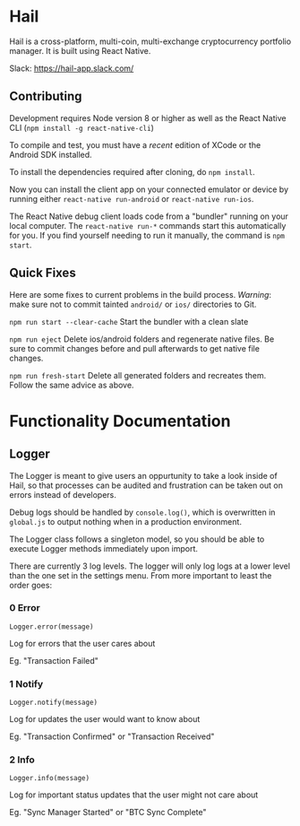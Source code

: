 Hail
========

Hail is a cross-platform, multi-coin, multi-exchange cryptocurrency portfolio manager. It is built using React Native.

Slack: https://hail-app.slack.com/

## Contributing

Development requires Node version 8 or higher as well as the React Native CLI (`npm install -g react-native-cli`)

To compile and test, you must have a *recent* edition of XCode or the Android SDK installed.

To install the dependencies required after cloning, do `npm install`.

Now you can install the client app on your connected emulator or device by running either `react-native run-android` or `react-native run-ios`.

The React Native debug client loads code from a "bundler" running on your local computer. The `react-native run-*` commands start this automatically for you. If you find yourself needing to run it manually, the command is `npm start`.

## Quick Fixes

Here are some fixes to current problems in the build process. *Warning*: make sure not to commit tainted `android/` or `ios/` directories to Git.

`npm run start --clear-cache`    Start the bundler with a clean slate

`npm run eject`                  Delete ios/android folders and regenerate native files. Be sure to commit changes before and pull afterwards to get native file changes.

`npm run fresh-start`            Delete all generated folders and recreates them. Follow the same advice as above.

# Functionality Documentation

## Logger

The Logger is meant to give users an oppurtunity to take a look inside of Hail, so that processes can be audited and frustration can be taken out on errors instead of developers.

Debug logs should be handled by `console.log()`, which is overwritten in `global.js` to output nothing when in a production environment.

The Logger class follows a singleton model, so you should be able to execute Logger methods immediately upon import.

There are currently 3 log levels. The logger will only log logs at a lower level than the one set in the settings menu. From more important to least the order goes:

### 0 Error

`Logger.error(message)`

Log for errors that the user cares about

Eg. "Transaction Failed"

### 1 Notify

`Logger.notify(message)`

Log for updates the user would want to know about

Eg. "Transaction Confirmed" or "Transaction Received"

### 2 Info

`Logger.info(message)`

Log for important status updates that the user might not care about

Eg. "Sync Manager Started" or "BTC Sync Complete"
